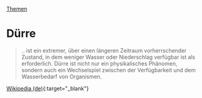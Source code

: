 [Themen](../themen.html)   

# Dürre

> .. ist ein extremer, über einen längeren Zeitraum vorherrschender Zustand, in dem weniger Wasser oder Niederschlag verfügbar ist als erforderlich. Dürre ist nicht nur ein physikalisches Phänomen, sondern auch ein Wechselspiel zwischen der Verfügbarkeit und dem Wasserbedarf von Organismen.

[Wikipedia (de)](https://de.wikipedia.org/wiki/D%C3%BCrre){:target="_blank"}   
